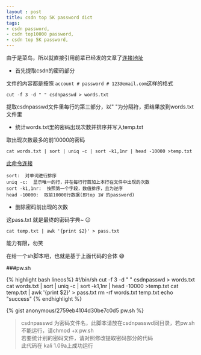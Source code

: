 ```yaml
---
layout : post
title: csdn top 5K password dict
tags: 
- csdn password,
- csdn top10000 password,
- csdn top 5K password,
---
```


由于是菜鸟，所以就直接引用前辈已经发的文章了[连接地址](http://hi.baidu.com/graylc/item/f146d50f5f402964d55a11f5)  

- 首先提取csdn的密码部分  

文件的内容都是按照 ```account # password # 123@email.com```这样的格式  

    cut -f 3 -d " " csdnpasswd > words.txt 

提取csdnpasswd文件里每行的第三部分，以" "为分隔符，把结果放到words.txt 文件里  

- 统计words.txt里的密码出现次数并排序并写入temp.txt  

取出现次数最多的前10000的密码  

    cat words.txt | sort | uniq -c | sort -k1,1nr | head -10000 >temp.txt

[此命令连接](http://blog.sina.com.cn/s/blog_5dce657a01012ddi.html)  

    sort:  对单词进行排序
    uniq -c:  显示唯一的行，并在每行行首加上本行在文件中出现的次数
    sort -k1,1nr:  按照第一个字段，数值排序，且为逆序
    head -10000:  取前10000行数据(即top 1W 的password)

- 删除密码前出现的次数  

这pass.txt 就是最终的密码字典~ :wink:  

    cat temp.txt | awk '{print $2}' > pass.txt

能力有限，勿笑  

在给一个sh脚本吧，也就是基于上面代码的合体 :sweat_smile:  

###pw.sh  

{% highlight bash lineos%}
#!/bin/sh
cut -f 3 -d " " csdnpasswd > words.txt
cat words.txt | sort | uniq -c | sort -k1,1nr | head -10000 >temp.txt
cat temp.txt | awk '{print $2}' > pass.txt
rm -rf words.txt temp.txt
echo "success"
{% endhighlight %}
 
{% gist anonymous/2759eb4104d30be7c0d5 pw.sh %}

> csdnpasswd 为密码文件名，此脚本请放在csdnpasswd同目录，若pw.sh不能运行，请chmod +x pw.sh  
> 若要统计别的密码文件，请对照修改提取密码部分的代码  
> 此代码在 kali 1.09a上成功运行  

